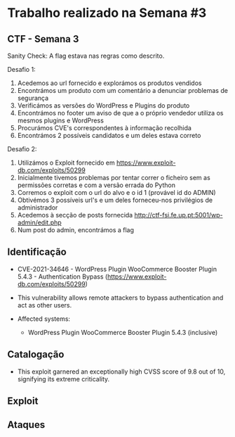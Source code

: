 # Trabalho realizado na Semana #3

## CTF - Semana 3

Sanity Check: A flag estava nas regras como descrito.

Desafio 1:
1. Acedemos ao url fornecido e explorámos os produtos vendidos
2. Encontrámos um produto com um comentário a denunciar problemas de segurança
3. Verificámos as versões do WordPress e Plugins do produto
4. Encontrámos no footer um aviso de que a o próprio vendedor utiliza os mesmos plugins e WordPress
5. Procurámos CVE's correspondentes à informação recolhida
6. Encontrámos 2 possíveis candidatos e um deles estava correto

Desafio 2:
1. Utilizámos o Exploit fornecido em https://www.exploit-db.com/exploits/50299
2. Inicialmente tivemos problemas por tentar correr o ficheiro sem as permissões corretas e com a versão errada do Python
3. Corremos o exploit com o url do alvo e o id 1 (provável id do ADMIN)
4. Obtivémos 3 possíveis url's e um deles forneceu-nos privilégios de administrador
5. Acedemos à secção de posts fornecida http://ctf-fsi.fe.up.pt:5001/wp-admin/edit.php
6. Num post do admin, encontrámos a flag

## Identificação

- CVE-2021-34646 - WordPress Plugin WooCommerce Booster Plugin 5.4.3 - Authentication Bypass (https://www.exploit-db.com/exploits/50299)

- This vulnerability allows remote attackers to bypass authentication and act as other users.

- Affected systems:
    - WordPress Plugin WooCommerce Booster Plugin 5.4.3 (inclusive)

## Catalogação

- This exploit garnered an exceptionally high CVSS score of 9.8 out of 10, signifying its extreme criticality.

## Exploit



## Ataques


